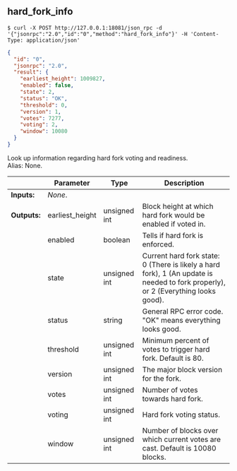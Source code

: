 ## **hard_fork_info**

```shell
$ curl -X POST http://127.0.0.1:18081/json_rpc -d '{"jsonrpc":"2.0","id":"0","method":"hard_fork_info"}' -H 'Content-Type: application/json'
```
```json
{
  "id": "0",
  "jsonrpc": "2.0",
  "result": {
    "earliest_height": 1009827,
    "enabled": false,
    "state": 2,
    "status": "OK",
    "threshold": 0,
    "version": 1,
    "votes": 7277,
    "voting": 2,
    "window": 10080
  }
}
```
Look up information regarding hard fork voting and readiness.  
Alias: None.  

|             | Parameter       | Type         | Description
| ---         | ---             | ---          | ---
|**Inputs:**  | *None*.         |              |
|**Outputs:** | earliest_height | unsigned int | Block height at which hard fork would be enabled if voted in.
|             | enabled         | boolean      | Tells if hard fork is enforced.
|             | state           | unsigned int | Current hard fork state: 0 (There is likely a hard fork), 1 (An update is needed to fork properly), or 2 (Everything looks good).
|             | status          | string       | General RPC error code. "OK" means everything looks good.
|             | threshold       | unsigned int | Minimum percent of votes to trigger hard fork. Default is 80.
|             | version         | unsigned int | The major block version for the fork.
|             | votes           | unsigned int | Number of votes towards hard fork.
|             | voting          | unsigned int | Hard fork voting status.
|             | window          | unsigned int | Number of blocks over which current votes are cast. Default is 10080 blocks.

